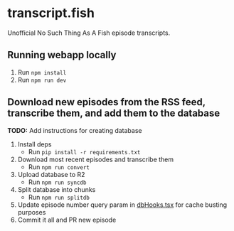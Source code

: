 # transcript.fish

Unofficial No Such Thing As A Fish episode transcripts.

## Running webapp locally

1. Run `npm install`
2. Run `npm run dev`

## Download new episodes from the RSS feed, transcribe them, and add them to the database

**TODO:** Add instructions for creating database

1. Install deps
   - Run `pip install -r requirements.txt`
2. Download most recent episodes and transcribe them
   - Run `npm run convert`
3. Upload database to R2
   - Run `npm run syncdb`
4. Split database into chunks
   - Run `npm run splitdb`
5. Update episode number query param in [dbHooks.tsx](/src/dbHooks.tsx#L17) for cache busting purposes
6. Commit it all and PR new episode
